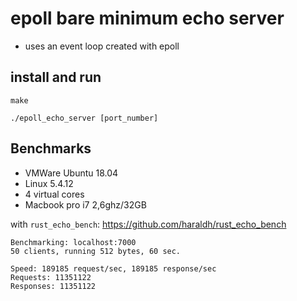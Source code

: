 # epoll bare minimum echo server

* uses an event loop created with epoll


## install and run
`make`

`./epoll_echo_server [port_number]`


## Benchmarks
* VMWare Ubuntu 18.04
* Linux 5.4.12
* 4 virtual cores
* Macbook pro i7 2,6ghz/32GB

with `rust_echo_bench`: https://github.com/haraldh/rust_echo_bench


```
Benchmarking: localhost:7000
50 clients, running 512 bytes, 60 sec.

Speed: 189185 request/sec, 189185 response/sec
Requests: 11351122
Responses: 11351122
```